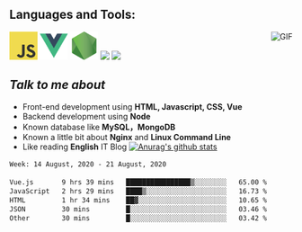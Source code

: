 ## **Languages and Tools:**      
<code><img height="50" style="max-width: 80px;" src="https://raw.githubusercontent.com/github/explore/80688e429a7d4ef2fca1e82350fe8e3517d3494d/topics/javascript/javascript.png"></code>
<code><img height="50" style="max-width: 80px;" src="https://raw.githubusercontent.com/github/explore/80688e429a7d4ef2fca1e82350fe8e3517d3494d/topics/vue/vue.png"></code>
<code><img height="50" style="max-width: 80px;" src="https://raw.githubusercontent.com/github/explore/80688e429a7d4ef2fca1e82350fe8e3517d3494d/topics/nodejs/nodejs.png"></code>
<code><img height="50" style="max-width: 80px;" src="https://img.shields.io/badge/-HTML5-E34F26?style=flat&logo=html5&logoColor=white"></code>
<code><img height="50" style="max-width: 80px;" src="https://img.shields.io/badge/-CSS3-1572B6?style=flat&logo=css3"></code>
<img align="right" alt="GIF" src="https://media.giphy.com/media/iIqmM5tTjmpOB9mpbn/giphy.gif" />
## *Talk to me about*
- Front-end development using **HTML, Javascript, CSS, Vue**
- Backend development using **Node**
- Known database like **MySQL，MongoDB**
- Known a little bit about **Nginx** and **Linux Command Line**
- Like reading **English** IT Blog
[![Anurag's github stats](https://github-readme-stats.vercel.app/api?username=qdi5)](https://github.com/anuraghazra/github-readme-stats)
<!--START_SECTION:waka-->
```text
Week: 14 August, 2020 - 21 August, 2020

Vue.js       9 hrs 39 mins   ████████████████▒░░░░░░░░   65.00 % 
JavaScript   2 hrs 29 mins   ████▒░░░░░░░░░░░░░░░░░░░░   16.73 % 
HTML         1 hr 34 mins    ██▓░░░░░░░░░░░░░░░░░░░░░░   10.65 % 
JSON         30 mins         █░░░░░░░░░░░░░░░░░░░░░░░░   03.46 % 
Other        30 mins         █░░░░░░░░░░░░░░░░░░░░░░░░   03.42 % 
```
<!--END_SECTION:waka-->
